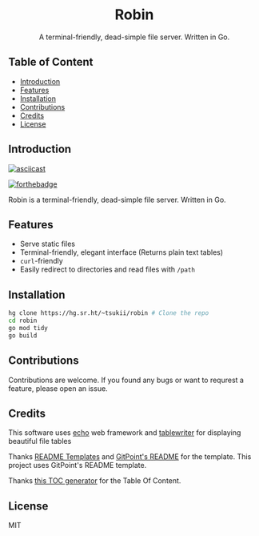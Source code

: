 <h1 align="center" class="header">Robin</h1>
<p align="center" class="desc">
  A terminal-friendly, dead-simple file server. Written in Go.
</p>

## Table of Content
- [Introduction](#introduction)
- [Features](#features)
- [Installation](#installation)
- [Contributions](#contributions)
- [Credits](#credits)
- [License](#license)

## Introduction
[![asciicast](https://asciinema.org/a/508141.svg)](https://asciinema.org/a/508141)

[![forthebadge](https://forthebadge.com/images/badges/built-with-love.svg)](https://forthebadge.com)

Robin is a terminal-friendly, dead-simple file server. Written in Go.

## Features

* Serve static files
* Terminal-friendly, elegant interface (Returns plain text tables)
* `curl`-friendly
* Easily redirect to directories and read files with `/path`

## Installation

```sh
hg clone https://hg.sr.ht/~tsukii/robin # Clone the repo
cd robin
go mod tidy
go build
```

## Contributions

Contributions are welcome. If you found any bugs or want to requrest a feature, please open an issue. 

## Credits

This software uses [echo](https://echo.labstack.com) web framework
and [tablewriter](https://github.com/olekukonko/tablewriter) for displaying beautiful file tables

Thanks [README Templates](https://www.readme-templates.com) and [GitPoint's README](https://github.com/gitpoint/git-point#readme) for the template. This project uses GitPoint's README template.

Thanks [this TOC generator](https://ecotrust-canada.github.io/markdown-toc/) for the Table Of Content.

## License

MIT
